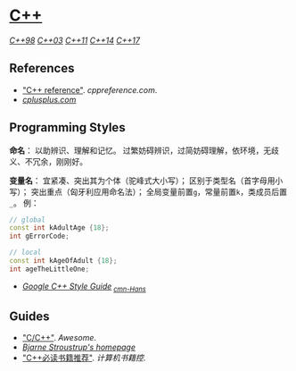 # [C++](https://isocpp.org/)

[*C++98*](https://iso.org/standard/25845.html)
[*C++03*](https://iso.org/standard/38110.html)
[*C++11*](https://iso.org/standard/50372.html)
[*C++14*](https://iso.org/standard/64029.html)
[*C++17*](https://iso.org/standard/68564.html)

## References

+ ["C++ reference"](http://en.cppreference.com/w/cpp). *cppreference.com*.
+ [*cplusplus.com*](http://cplusplus.com/)

## Programming Styles

**命名**：
以助辨识、理解和记忆。
过繁妨碍辨识，过简妨碍理解，依环境，无歧义、不冗余，刚刚好。

**变量名**：
宜紧凑、突出其为个体（驼峰式大小写）；
区别于类型名（首字母用小写）；
突出重点（匈牙利应用命名法）；
全局变量前置`g`，常量前置`k`，类成员后置`_`。
例：
```cpp
// global
const int kAdultAge {18};
int gErrorCode;

// local
const int kAgeOfAdult {18};
int ageTheLittleOne;
```

+ [*Google C++ Style Guide*](https://google.github.io/styleguide/cppguide)<sub> [*cmn-Hans*](http://zh-google-styleguide.readthedocs.org/)</sub>

## Guides

+ ["C/C++"](http://fffaraz.github.io/awesome-cpp/). *Awesome*.
+ [*Bjarne Stroustrup's homepage*](http://stroustrup.com/)
+ ["C++必读书籍推荐"](http://bestcbooks.com/recommended-cpp-books/). *计算机书籍控*.

